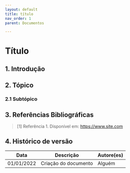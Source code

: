 ```yaml
---
layout: default
title: título
nav_order: 1
parent: Documentos

---
```


# Título

<!-- Tópicos e subtópicos com numeração-->

## 1. Introdução

## 2. Tópico

### 2.1 Subtópico

## 3. Referências Bibliográficas

<!-- Referências enumeradas-->

> [1] Referência 1. Disponível em: https://www.site.com

## 4. Histórico de versão

|**Data**|**Descrição**|**Autore(es)**|
|--------|-------------|--------------|
|01/01/2022| Criação do documento | Alguém |
